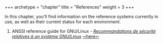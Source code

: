 +++
archetype = "chapter"
title = "References"
weight = 3
+++

In this chapter, you'll find information on the reference systems currently in use, as well as their current status for each environment.

1. ANSSI reference guide for GNU/Linux - [*Recommandations de sécurité relatives à un système GNU/Linux*](https://cyber.gouv.fr/publications/recommandations-de-securite-relatives-un-systeme-gnulinux) [⇨here⇦](/user_guide/references/anssi_linux/index.html)